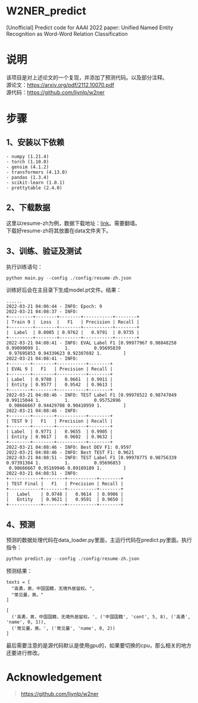 # W2NER_predict
\[Unofficial\] Predict code for AAAI 2022 paper: Unified Named Entity Recognition as Word-Word Relation Classification

# 说明
该项目是对上述论文的一个复现，并添加了预测代码。以及部分注释。<br>
源论文：https://arxiv.org/pdf/2112.10070.pdf<br>
源代码：https://github.com/ljynlp/w2ner

# 步骤
## 1、安装以下依赖
```
- numpy (1.21.4)
- torch (1.10.0)
- gensim (4.1.2)
- transformers (4.13.0)
- pandas (1.3.4)
- scikit-learn (1.0.1)
- prettytable (2.4.0)
```

## 2、下载数据
这里以resume-zh为例，数据下载地址：<a href="https://drive.google.com/drive/folders/1NdvUeIUUL3mlS8QwwnqM628gCK7_0yPv?usp=sharing">link</a>。需要翻墙。<br>
下载好resume-zh将其放置在data文件夹下。

## 3、训练、验证及测试
执行训练语句：
```python
python main.py --config ./config/resume-zh.json
```
训练好后会在主目录下生成model.pt文件。结果：
```
......
2022-03-21 04:06:44 - INFO: Epoch: 9
2022-03-21 04:08:37 - INFO: 
+---------+--------+--------+-----------+--------+
| Train 9 |  Loss  |   F1   | Precision | Recall |
+---------+--------+--------+-----------+--------+
|  Label  | 0.0005 | 0.9762 |   0.9791  | 0.9735 |
+---------+--------+--------+-----------+--------+
2022-03-21 04:08:41 - INFO: EVAL Label F1 [0.99977967 0.98848258 0.99099099 1.         1.         0.95695839
 0.97695853 0.94339623 0.92307692 1.        ]
2022-03-21 04:08:41 - INFO: 
+--------+--------+-----------+--------+
| EVAL 9 |   F1   | Precision | Recall |
+--------+--------+-----------+--------+
| Label  | 0.9780 |   0.9661  | 0.9911 |
| Entity | 0.9577 |   0.9542  | 0.9613 |
+--------+--------+-----------+--------+
2022-03-21 04:08:46 - INFO: TEST Label F1 [0.99978522 0.98747049 0.99115044 1.         1.         0.95752896
 0.98666667 0.94429708 0.90410959 1.        ]
2022-03-21 04:08:46 - INFO: 
+--------+--------+-----------+--------+
| TEST 9 |   F1   | Precision | Recall |
+--------+--------+-----------+--------+
| Label  | 0.9771 |   0.9655  | 0.9905 |
| Entity | 0.9617 |   0.9602  | 0.9632 |
+--------+--------+-----------+--------+
2022-03-21 04:08:46 - INFO: Best DEV F1: 0.9597
2022-03-21 04:08:46 - INFO: Best TEST F1: 0.9621
2022-03-21 04:08:51 - INFO: TEST Label F1 [0.99978775 0.98756339 0.97391304 1.         1.         0.95696853
 0.98666667 0.95169946 0.89189189 1.        ]
2022-03-21 04:08:51 - INFO: 
+------------+--------+-----------+--------+
| TEST Final |   F1   | Precision | Recall |
+------------+--------+-----------+--------+
|   Label    | 0.9748 |   0.9614  | 0.9906 |
|   Entity   | 0.9621 |   0.9591  | 0.9650 |
+------------+--------+-----------+--------+
```

## 4、预测
预测的数据处理代码在data_loader.py里面，主运行代码在predict.py里面。执行指令：
```python
python predict.py --config ./config/resume-zh.json
```
预测结果：
```
texts = [
  "高勇，男，中国国籍，无境外居留权。",
  "常见量，男。"
]

[
  ('高勇，男，中国国籍，无境外居留权。', ('中国国籍', 'cont', 5, 8), ('高勇', 'name', 0, 1)), 
  ('常见量，男。', ('常见量', 'name', 0, 2))
]

```
最后需要注意的是源代码默认是使用gpu的，如果要切换的cpu，那么相关的地方还要进行修改。

# Acknowledgement
> https://github.com/ljynlp/w2ner


